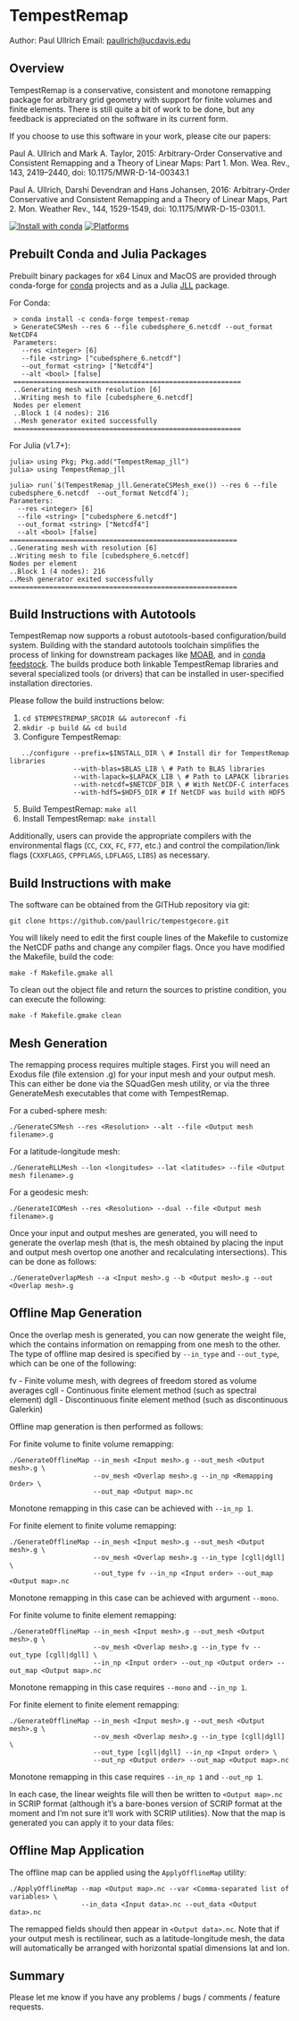 TempestRemap
=============

Author:  Paul Ullrich
Email:   paullrich@ucdavis.edu

Overview
--------

TempestRemap is a conservative, consistent and monotone remapping package for
arbitrary grid geometry with support for finite volumes and finite elements.
There is still quite a bit of work to be done, but any feedback is appreciated
on the software in its current form.

If you choose to use this software in your work, please cite our papers:

Paul A. Ullrich and Mark A. Taylor, 2015: Arbitrary-Order Conservative
and Consistent Remapping and a Theory of Linear Maps: Part 1.
Mon. Wea. Rev., 143, 2419–2440, doi: 10.1175/MWR-D-14-00343.1

Paul A. Ullrich, Darshi Devendran and Hans Johansen, 2016: Arbitrary-Order
Conservative and Consistent Remapping and a Theory of Linear Maps, Part 2.
Mon. Weather Rev., 144, 1529-1549, doi: 10.1175/MWR-D-15-0301.1. 

[![Install with conda](https://anaconda.org/conda-forge/tempest-remap/badges/installer/conda.svg)](https://anaconda.org/conda-forge/tempest-remap)
[![Platforms](https://anaconda.org/conda-forge/tempest-remap/badges/platforms.svg)]()

Prebuilt Conda and Julia Packages
----------------------------------
Prebuilt binary packages for x64 Linux and MacOS are provided through conda-forge for [conda](https://docs.conda.io/en/latest/) projects and as a Julia [JLL](https://docs.binarybuilder.org/stable/jll/) package.

For Conda:

     > conda install -c conda-forge tempest-remap 
     > GenerateCSMesh --res 6 --file cubedsphere_6.netcdf --out_format NetCDF4
     Parameters:
       --res <integer> [6] 
       --file <string> ["cubedsphere_6.netcdf"] 
       --out_format <string> ["Netcdf4"] 
       --alt <bool> [false] 
     =========================================================
     ..Generating mesh with resolution [6]
     ..Writing mesh to file [cubedsphere_6.netcdf] 
     Nodes per element
     ..Block 1 (4 nodes): 216
     ..Mesh generator exited successfully
     =========================================================

For Julia (v1.7+):

    julia> using Pkg; Pkg.add("TempestRemap_jll")
    julia> using TempestRemap_jll

    julia> run(`$(TempestRemap_jll.GenerateCSMesh_exe()) --res 6 --file cubedsphere_6.netcdf  --out_format Netcdf4`);
    Parameters:
      --res <integer> [6] 
      --file <string> ["cubedsphere_6.netcdf"] 
      --out_format <string> ["Netcdf4"] 
      --alt <bool> [false] 
    =========================================================
    ..Generating mesh with resolution [6]
    ..Writing mesh to file [cubedsphere_6.netcdf] 
    Nodes per element
    ..Block 1 (4 nodes): 216
    ..Mesh generator exited successfully
    =========================================================

Build Instructions with Autotools
----------------------------------

TempestRemap now supports a robust autotools-based configuration/build system. Building with the standard autotools toolchain simplifies the process of linking for downstream packages like [MOAB](https://bitbucket.org/fathomteam/moab), and in [conda feedstock](https://anaconda.org/conda-forge/tempest-remap). The builds produce both linkable TempestRemap libraries and several specialized tools (or drivers) that can be installed in user-specified installation directories.

Please follow the build instructions below:

  1. `cd $TEMPESTREMAP_SRCDIR && autoreconf -fi`
  2. `mkdir -p build && cd build`
  3. Configure TempestRemap:
  ```
     ../configure --prefix=$INSTALL_DIR \ # Install dir for TempestRemap libraries
                  --with-blas=$BLAS_LIB \ # Path to BLAS libraries
                  --with-lapack=$LAPACK_LIB \ # Path to LAPACK libraries
                  --with-netcdf=$NETCDF_DIR \ # With NetCDF-C interfaces
                  --with-hdf5=$HDF5_DIR # If NetCDF was build with HDF5
  ```
  5.  Build TempestRemap: `make all`
  6.  Install TempestRemap: `make install`

Additionally, users can provide the appropriate compilers with the environmental flags (`CC`, `CXX`, `FC`, `F77`, etc.) and control the compilation/link flags (`CXXFLAGS`, `CPPFLAGS`, `LDFLAGS`, `LIBS`) as necessary.

Build Instructions with make
----------------------------

The software can be obtained from the GITHub repository via git:
```
git clone https://github.com/paullric/tempestgecore.git
```
You will likely need to edit the first couple lines of the Makefile to
customize the NetCDF paths and change any compiler flags.  Once you have
modified the Makefile, build the code:
```
make -f Makefile.gmake all
```
To clean out the object file and return the sources to pristine condition,
you can execute the following:
```
make -f Makefile.gmake clean
```

Mesh Generation
---------------

The remapping process requires multiple stages.  First you will need an Exodus
file (file extension .g) for your input mesh and your output mesh.  This can
either be done via the SQuadGen mesh utility, or via the three GenerateMesh
executables that come with TempestRemap.

For a cubed-sphere mesh:
```
./GenerateCSMesh --res <Resolution> --alt --file <Output mesh filename>.g
```
For a latitude-longitude mesh:
```
./GenerateRLLMesh --lon <longitudes> --lat <latitudes> --file <Output mesh filename>.g
```
For a geodesic mesh:
```
./GenerateICOMesh --res <Resolution> --dual --file <Output mesh filename>.g
```
Once your input and output meshes are generated, you will need to generate the
overlap mesh (that is, the mesh obtained by placing the input and output mesh
overtop one another and recalculating intersections).  This can be done as
follows:
```
./GenerateOverlapMesh --a <Input mesh>.g --b <Output mesh>.g --out <Overlap mesh>.g
```

Offline Map Generation
----------------------

Once the overlap mesh is generated, you can now generate the weight file, which
the contains information on remapping from one mesh to the other.  The type
of offline map desired is specified by `--in_type` and `--out_type`, which can be
one of the following:

fv   - Finite volume mesh, with degrees of freedom stored as volume averages
cgll - Continuous finite element method (such as spectral element)
dgll - Discontinuous finite element method (such as discontinuous Galerkin)

Offline map generation is then performed as follows:

For finite volume to finite volume remapping:
```
./GenerateOfflineMap --in_mesh <Input mesh>.g --out_mesh <Output mesh>.g \
                     --ov_mesh <Overlap mesh>.g --in_np <Remapping Order> \
                     --out_map <Output map>.nc
```
Monotone remapping in this case can be achieved with `--in_np 1`.

For finite element to finite volume remapping:
```
./GenerateOfflineMap --in_mesh <Input mesh>.g --out_mesh <Output mesh>.g \
                     --ov_mesh <Overlap mesh>.g --in_type [cgll|dgll] \
                     --out_type fv --in_np <Input order> --out_map <Output map>.nc
```
Monotone remapping in this case can be achieved with argument `--mono`.

For finite volume to finite element remapping:
```
./GenerateOfflineMap --in_mesh <Input mesh>.g --out_mesh <Output mesh>.g \
                     --ov_mesh <Overlap mesh>.g --in_type fv --out_type [cgll|dgll] \
                     --in_np <Input order> --out_np <Output order> --out_map <Output map>.nc
```
Monotone remapping in this case requires `--mono` and `--in_np 1`.

For finite element to finite element remapping:
```
./GenerateOfflineMap --in_mesh <Input mesh>.g --out_mesh <Output mesh>.g \
                     --ov_mesh <Overlap mesh>.g --in_type [cgll|dgll] \
                     --out_type [cgll|dgll] --in_np <Input order> \
                     --out_np <Output order> --out_map <Output map>.nc
```
Monotone remapping in this case requires `--in_np 1` and `--out_np 1`.

In each case, the linear weights file will then be written to `<Output map>.nc`
in SCRIP format (although it’s a bare-bones version of SCRIP format at the
moment and I’m not sure it’ll work with SCRIP utilities).  Now that the map is
generated you can apply it to your data files:

Offline Map Application
-----------------------

The offline map can be applied using the `ApplyOfflineMap` utility:
```
./ApplyOfflineMap --map <Output map>.nc --var <Comma-separated list of variables> \
                  --in_data <Input data>.nc --out_data <Output data>.nc
```
The remapped fields should then appear in `<Output data>.nc`.  Note that if your
output mesh is rectilinear, such as a latitude-longitude mesh, the data will
automatically be arranged with horizontal spatial dimensions lat and lon.

Summary
-------

Please let me know if you have any problems / bugs / comments / feature requests.


